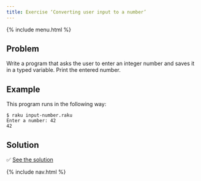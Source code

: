 ```yaml
---
title: Exercise ‘Converting user input to a number’
---
```


{% include menu.html %}

## Problem

Write a program that asks the user to enter an integer number and saves it in a typed variable. Print the entered number.

## Example

This program runs in the following way:

    $ raku input-number.raku
    Enter a number: 42
    42

## Solution

✅ [See the solution](solution)

{% include nav.html %}

